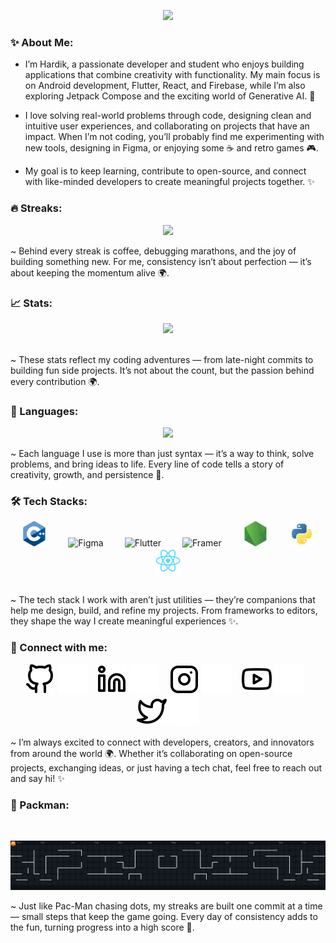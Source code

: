<!-- ~welcome note -->
<p align="center">
    <img src="https://readme-typing-svg.herokuapp.com/?font=Righteous&size=35&center=true&vCenter=true&width=500&height=70&duration=4000&lines=Hello+there!;Welcome+to+my+GitHub+Profile!" />
</p>

<div style="margin-top:12px;"></div> 

<!-- ~about Me -->
<h3 align="left"> ✨ About Me:</h3>

<div style="margin-top:12px;"></div> 

- I’m Hardik, a passionate developer and student who enjoys building applications that combine creativity with functionality. My main focus is on Android development, Flutter, React, and Firebase, while I’m also exploring Jetpack Compose and the exciting world of Generative AI. 🚀

- I love solving real-world problems through code, designing clean and intuitive user experiences, and collaborating on projects that have an impact. When I’m not coding, you’ll probably find me experimenting with new tools, designing in Figma, or enjoying some ☕ and retro games 🎮.  

- My goal is to keep learning, contribute to open-source, and connect with like-minded developers to create meaningful projects together. ✨

<div style="margin-top:12px;"></div>  

<!-- ~streaks -->
<h3 align="left"> 🔥 Streaks:</h3>

<p align="center">
  <img src="https://github-readme-streak-stats.herokuapp.com/?user=hxrdikk&theme=dark&hide_border=false&background=00000000" height="180em" />
</p>

<p align="left">
~ Behind every streak is coffee, debugging marathons, and the joy of building something new.  
For me, consistency isn’t about perfection — it’s about keeping the momentum alive 🌍.  
</p>

<!-- ~stats -->
<h3 align="left"> 📈 Stats:</h3>

<div style="margin-top:12px;"></div> 

<div align="center">
  <img height="140em" src="https://github-readme-stats.vercel.app/api?username=hxrdikk&show_icons=true&count_private=true&theme=dark&hide_border=false&hide=issues,contribs&bg_color=00000000" />
</div>

<br>

<p align="left">
~ These stats reflect my coding adventures — from late-night commits to building fun side projects.  
It’s not about the count, but the passion behind every contribution 🌍.  
</p>

<div style="margin-top:12px;"></div> 

<!-- ~top languages -->
<h3 align="left"> 🧩 Languages:</h3>

<div align="center">
  <img height="140em" src="https://github-readme-stats.vercel.app/api/top-langs/?username=hxrdikk&layout=compact&langs_count=6&theme=dark&hide_border=false&bg_color=00000000&hide=html,css,php,jupyter%20notebook" />
</p>

<p align="left">
~ Each language I use is more than just syntax — it’s a way to think, solve problems, and bring ideas to life.  
Every line of code tells a story of creativity, growth, and persistence 🚀.  
</p>

<!-- ~tech stack -->
<h3 align="left"> 🛠️ Tech Stacks:</h3>

<div align="center">
  <img src="https://raw.githubusercontent.com/devicons/devicon/master/icons/cplusplus/cplusplus-original.svg" alt="C++" width="40" height="40" style="margin: 0 15px;">
  <img src="https://www.vectorlogo.zone/logos/figma/figma-icon.svg" alt="Figma" width="40" height="40" style="margin: 0 15px;">
  <img src="https://www.vectorlogo.zone/logos/flutterio/flutterio-icon.svg" alt="Flutter" width="40" height="40" style="margin: 0 15px;">
  <img src="https://www.vectorlogo.zone/logos/framer/framer-icon.svg" alt="Framer" width="40" height="40" style="margin: 0 15px;">
  <img src="https://raw.githubusercontent.com/devicons/devicon/master/icons/nodejs/nodejs-original.svg" alt="Node.js" width="40" height="40" style="margin: 0 15px;">
  <img src="https://raw.githubusercontent.com/devicons/devicon/master/icons/python/python-original.svg" alt="Python" width="40" height="40" style="margin: 0 15px;">
  <img src="https://raw.githubusercontent.com/devicons/devicon/master/icons/react/react-original.svg" alt="React" width="40" height="40" style="margin: 0 15px;">
</div>

<br>

<p align="left">
~ The tech stack I work with aren’t just utilities — they’re companions that help me design, build, and refine my projects.  
From frameworks to editors, they shape the way I create meaningful experiences ✨.
</p>

<!-- ~connet with me -->
<h3 align="left"> 💬 Connect with me:</h3>
<p style="margin-top:12px;"></p> <!-- ~one line spacing -->

<div align="center">

[![GitHub](./Images/github-light.svg#gh-light-mode-only)](https://github.com/hxrdikk#gh-light-mode-only)
[![GitHub](./Images/github-dark.svg#gh-dark-mode-only)](https://github.com/hxrdikk#gh-dark-mode-only) &nbsp;&nbsp;
[![LinkedIn](./Images/linkedin-light.svg#gh-light-mode-only)](https://www.linkedin.com/in/you-found-me-hardik#gh-light-mode-only)
[![LinkedIn](./Images/linkedin-dark.svg#gh-dark-mode-only)](https://www.linkedin.com/in/you-found-me-hardik#gh-dark-mode-only) &nbsp;&nbsp;
[![Instagram](./Images/instagram-light.svg#gh-light-mode-only)](https://instagram.com/hxrdikkk#gh-light-mode-only)
[![Instagram](./Images/instagram-dark.svg#gh-dark-mode-only)](https://instagram.com/hxrdikkk#gh-dark-mode-only) &nbsp;&nbsp;
[![YouTube](./Images/youtube-light.svg#gh-light-mode-only)](https://youtube.com/@hxrdikk#gh-light-mode-only)
[![YouTube](./Images/youtube-dark.svg#gh-dark-mode-only)](https://youtube.com/@hxrdikk#gh-dark-mode-only) &nbsp;&nbsp;
[![website](./Images/twitter-light.svg#gh-light-mode-only)](https://twitter.com/hxrdikkk#gh-light-mode-only)
[![website](./Images/twitter-dark.svg#gh-dark-mode-only)](https://twitter.com/hxrdikkk#gh-dark-mode-only)

</div>

<p align="left">
~ I’m always excited to connect with developers, creators, and innovators from around the world 🌍.  
Whether it’s collaborating on open-source projects, exchanging ideas, or just having a tech chat, feel free to reach out and say hi! ✨
</p>

<!-- ~packman -->
<h3 align="left"> 👾 Packman:</h3>

<br>

<p align="center">
  <img src="https://raw.githubusercontent.com/hxrdikk/hxrdikk/output/pacman-contribution-graph-dark.svg" alt="Pacman animation" />
</p>

<p align="left">
~ Just like Pac-Man chasing dots, my streaks are built one commit at a time — small steps that keep the game going.  
Every day of consistency adds to the fun, turning progress into a high score 🚀.  
</p>
